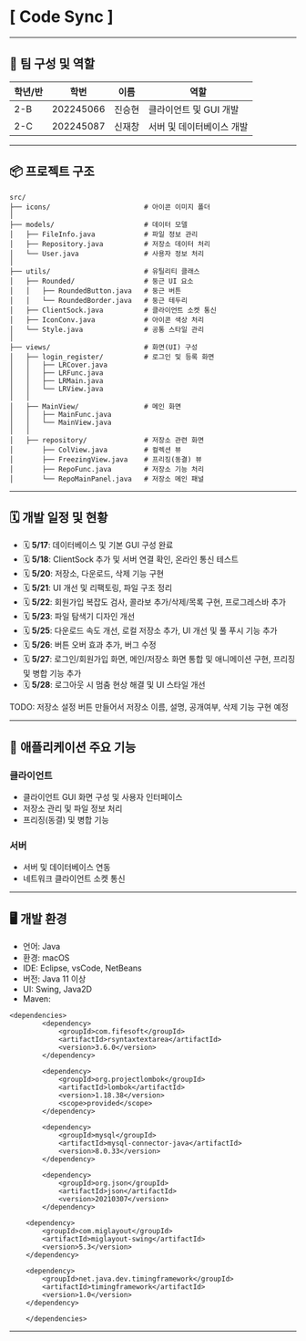 # [ **Code Sync** ]

---

## 👥 팀 구성 및 역할

| 학년/반 | 학번      | 이름   | 역할                      |
| ------- | --------- | ------ | ------------------------- |
| 2-B     | 202245066 | 진승현 | 클라이언트 및 GUI 개발    |
| 2-C     | 202245087 | 신재창 | 서버 및 데이터베이스 개발 |

---

## 📦 프로젝트 구조

```
src/
├── icons/                       # 아이콘 이미지 폴더
│
├── models/                      # 데이터 모델
│   ├── FileInfo.java            # 파일 정보 관리
│   ├── Repository.java          # 저장소 데이터 처리
│   └── User.java                # 사용자 정보 처리
│
├── utils/                       # 유틸리티 클래스
│   ├── Rounded/                 # 둥근 UI 요소
│   │   ├── RoundedButton.java   # 둥근 버튼
│   │   └── RoundedBorder.java   # 둥근 테두리
│   ├── ClientSock.java          # 클라이언트 소켓 통신
│   ├── IconConv.java            # 아이콘 색상 처리
│   └── Style.java               # 공통 스타일 관리
│
├── views/                       # 화면(UI) 구성
│   ├── login_register/          # 로그인 및 등록 화면
│   │   ├── LRCover.java
│   │   ├── LRFunc.java
│   │   ├── LRMain.java
│   │   └── LRView.java
│   │
│   ├── MainView/                # 메인 화면
│   │   ├── MainFunc.java
│   │   └── MainView.java
│   │
│   ├── repository/              # 저장소 관련 화면
│       ├── ColView.java         # 컬렉션 뷰
│       ├── FreezingView.java    # 프리징(동결) 뷰
│       ├── RepoFunc.java        # 저장소 기능 처리
│       └── RepoMainPanel.java   # 저장소 메인 패널
```

---

## 🗓️ 개발 일정 및 현황

- 🗓️ **5/17**: 데이터베이스 및 기본 GUI 구성 완료  
- 🗓️ **5/18**: ClientSock 추가 및 서버 연결 확인, 온라인 통신 테스트  
- 🗓️ **5/20**: 저장소, 다운로드, 삭제 기능 구현  
- 🗓️ **5/21**: UI 개선 및 리팩토링, 파일 구조 정리  
- 🗓️ **5/22**: 회원가입 복잡도 검사, 콜라보 추가/삭제/목록 구현, 프로그레스바 추가  
- 🗓️ **5/23**: 파일 탐색기 디자인 개선  
- 🗓️ **5/25**: 다운로드 속도 개선, 로컬 저장소 추가, UI 개선 및 풀 푸시 기능 추가  
- 🗓️ **5/26**: 버튼 오버 효과 추가, 버그 수정  
- 🗓️ **5/27**: 로그인/회원가입 화면, 메인/저장소 화면 통합 및 애니메이션 구현, 프리징 및 병합 기능 추가  
- 🗓️ **5/28**: 로그아웃 시 멈춤 현상 해결 및 UI 스타일 개선

TODO: 저장소 설정 버튼 만들어서 저장소 이름, 설명, 공개여부, 삭제 기능 구현 예정

---

## 🎯 애플리케이션 주요 기능
### 클라이언트
- 클라이언트 GUI 화면 구성 및 사용자 인터페이스
- 저장소 관리 및 파일 정보 처리
- 프리징(동결) 및 병합 기능
### 서버
- 서버 및 데이터베이스 연동
- 네트워크 클라이언트 소켓 통신

---

## 🖥️ 개발 환경

- 언어: Java
- 환경: macOS
- IDE: Eclipse, vsCode, NetBeans
- 버전: Java 11 이상
- UI: Swing, Java2D
- Maven:
```
<dependencies>
        <dependency>
            <groupId>com.fifesoft</groupId>
            <artifactId>rsyntaxtextarea</artifactId>
            <version>3.6.0</version>
        </dependency>

        <dependency>
            <groupId>org.projectlombok</groupId>
            <artifactId>lombok</artifactId>
            <version>1.18.38</version>
            <scope>provided</scope>
        </dependency>

        <dependency>
    		<groupId>mysql</groupId>
    		<artifactId>mysql-connector-java</artifactId>
    		<version>8.0.33</version>
		</dependency>

		<dependency>
    		<groupId>org.json</groupId>
    		<artifactId>json</artifactId>
    		<version>20210307</version>
		</dependency>

    <dependency>
        <groupId>com.miglayout</groupId>
        <artifactId>miglayout-swing</artifactId>
        <version>5.3</version>
    </dependency>

    <dependency>
        <groupId>net.java.dev.timingframework</groupId>
        <artifactId>timingframework</artifactId>
        <version>1.0</version>
    </dependency>

    </dependencies>
```
---
